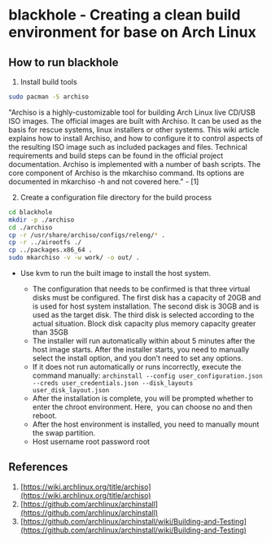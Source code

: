 # blackhole - Creating a clean build environment for base on Arch Linux

## How to run blackhole

1. Install build tools

```bash
sudo pacman -S archiso
```

"Archiso is a highly-customizable tool for building Arch Linux live CD/USB ISO images. The official images are built with Archiso. It can be used as the basis for rescue systems, linux installers or other systems. This wiki article explains how to install Archiso, and how to configure it to control aspects of the resulting ISO image such as included packages and files. Technical requirements and build steps can be found in the official project documentation. Archiso is implemented with a number of bash scripts. The core component of Archiso is the mkarchiso command. Its options are documented in mkarchiso -h and not covered here." - [1]

2. Create a configuration file directory for the build process

```bash
cd blackhole
mkdir -p ./archiso
cd ./archiso
cp -r /usr/share/archiso/configs/releng/* .
cp -r ../airootfs ./
cp ../packages.x86_64 .
sudo mkarchiso -v -w work/ -o out/ .
```

* Use kvm to run the built image to install the host system.

  * The configuration that needs to be confirmed is that three virtual disks must be configured. The first disk has a capacity of 20GB and is used for host system installation. The second disk is 30GB and is used as the target disk. The third disk is selected according to the actual situation. Block disk capacity plus memory capacity greater than 35GB
  * The installer will run automatically within about 5 minutes after the host image starts. After the installer starts, you need to manually select the install option, and you don’t need to set any options.
  * If it does not run automatically or runs incorrectly, execute the command manually: ```archinstall --config user_configuration.json --creds user_credentials.json --disk_layouts user_disk_layout.json```
  * After the installation is complete, you will be prompted whether to enter the chroot environment. Here,  you can choose no and then reboot.
  * After the host environment is installed, you need to manually mount the swap partition.
  * Host username root password root

## References

1. [https://wiki.archlinux.org/title/archiso](https://wiki.archlinux.org/title/archiso)
2. [https://github.com/archlinux/archinstall](https://github.com/archlinux/archinstall)
3. [https://github.com/archlinux/archinstall/wiki/Building-and-Testing](https://github.com/archlinux/archinstall/wiki/Building-and-Testing)
